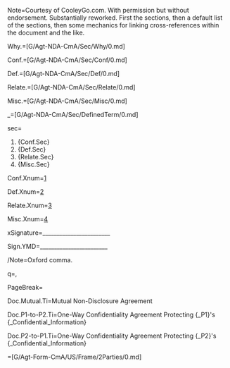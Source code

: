 Note=Courtesy of CooleyGo.com. With permission but without endorsement.  Substantially reworked.  First the sections, then a default list of the sections, then some mechanics for linking cross-references within the document and the like.

Why.=[G/Agt-NDA-CmA/Sec/Why/0.md]

Conf.=[G/Agt-NDA-CmA/Sec/Conf/0.md]

Def.=[G/Agt-NDA-CmA/Sec/Def/0.md]

Relate.=[G/Agt-NDA-CmA/Sec/Relate/0.md]

Misc.=[G/Agt-NDA-CmA/Sec/Misc/0.md]

_=[G/Agt-NDA-CmA/Sec/DefinedTerm/0.md]

sec=<ol><li>{Conf.Sec}<li>{Def.Sec}<li>{Relate.Sec}<li>{Misc.Sec}</ol>

Conf.Xnum=<a href="#Conf.Sec" class="xref">1</a>

Def.Xnum=<a href="#Def.Sec" class="xref">2</a>

Relate.Xnum=<a href="#Relate.Sec" class="xref">3</a>

Misc.Xnum=<a href="#Misc.Sec" class="xref">4</a>

xSignature=________________________

Sign.YMD=________________________

/Note=Oxford comma.

q=,

PageBreak=</i>

Doc.Mutual.Ti=Mutual Non-Disclosure Agreement

Doc.P1-to-P2.Ti=One-Way Confidentiality Agreement Protecting {_P1}'s {_Confidential_Information}

Doc.P2-to-P1.Ti=One-Way Confidentiality Agreement Protecting {_P2}'s {_Confidential_Information}

=[G/Agt-Form-CmA/US/Frame/2Parties/0.md]